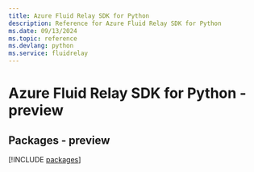 ```yaml
---
title: Azure Fluid Relay SDK for Python
description: Reference for Azure Fluid Relay SDK for Python
ms.date: 09/13/2024
ms.topic: reference
ms.devlang: python
ms.service: fluidrelay
---
```

# Azure Fluid Relay SDK for Python - preview
## Packages - preview
[!INCLUDE [packages](fluid-relay-index.md)]